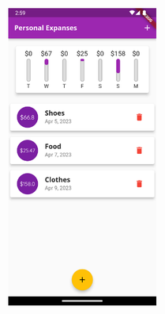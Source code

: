 <img src = "https://github.com/MFMetin/personal_expanses_app/blob/master/ss/ss.png"  width = "300">
